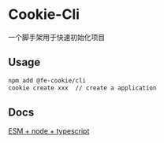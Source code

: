
# Cookie-Cli

一个脚手架用于快速初始化项目

## Usage
```bash
npm add @fe-cookie/cli
cookie create xxx  // create a application
```

## Docs

[ESM + node + typescript](https://gist.github.com/sindresorhus/a39789f98801d908bbc7ff3ecc99d99c)